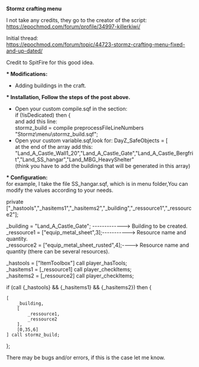<b> Stormz crafting menu </b>

I not take any credits, they go to the creator of the script:<br>
https://epochmod.com/forum/profile/34997-killerkiwi/

Initial thread: <br>
https://epochmod.com/forum/topic/44723-stormz-crafting-menu-fixed-and-up-dated/

Credit to SpitFire for this good idea.

<b>* Modifications:</b>
- Adding buildings in the craft.

<b>* Installation, Follow the steps of the post above.</b>

  * Open your custom compile.sqf in the section:</br>
    if (!isDedicated) then {</br>
    and add this line:</br>
       stormz_build = compile preprocessFileLineNumbers "Stormz\menu\stormz_build.sqf";</br>
   * Open your custom variable.sqf,look for: DayZ_SafeObjects = [</br>
	  at the end of the array add this: </br>
	   "Land_A_Castle_Wall1_20","Land_A_Castle_Gate","Land_A_Castle_Bergfrit","Land_SS_hangar","Land_MBG_HeavyShelter"</br>
	   (think you have to add the buildings that will be generated in this array)</br>

<b>* Configuration:</b></br>
   for example, I take the file SS_hangar.sqf, which is in menu folder,You can modify the values according to your needs.
   
private ["_hastools","_hasitems1","_hasitems2","_building","_ressource1","_ressource2"];</br>

_building   = "Land_A_Castle_Gate"; -------------> Building to be created.</br>
_ressource1 = ["equip_metal_sheet",3];-----------> Resource name and quantity.</br>
_ressource2 = ["equip_metal_sheet_rusted",4];----> Resource name and quantity (there can be several resources).</br>

_hastools = ["ItemToolbox"] call player_hasTools;</br>
_hasitems1 = [_ressource1] call player_checkItems;</br>
_hasitems2 = [_ressource2] call player_checkItems;</br>

if (call {_hastools} && {_hasitems1} && {_hasitems2}) then {

    [
        _building,
	    [
	        _ressource1,
	        _ressource2
	    ],
		[0,35,6]
    ] call stormz_build;
};
 
There may be bugs and/or errors, if this is the case let me know.
